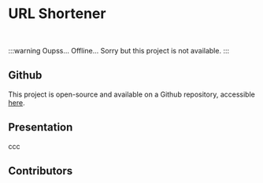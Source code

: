 <script setup>
	import { VPTeamMembers } from 'vitepress/theme'

	const additionalsMembers = []

	const members = [
		...additionalsMembers,
		{
			avatar: "https://github.com/AlxisHenry.png",
			name: "Alexis Henry",
			title: "Contributor",
			links: [
				{ icon: "github", link: "https://github.com/Alxishenry" },
				{
					icon: "linkedin",
					link: "https://www.linkedin.com/in/alexishenry03",
				},
			],
		},
	];
</script>

# URL Shortener <Badge type="tip" text="v0.1.1" />

<br>

:::warning Oupss... 
Offline... Sorry but this project is not available.
:::

## Github

This project is open-source and available on a Github repository, accessible [here](https://github.com/AlxisHenry/url-shortener). 

## Presentation

ccc

## Contributors

<VPTeamMembers size="medium" :members="members" />
